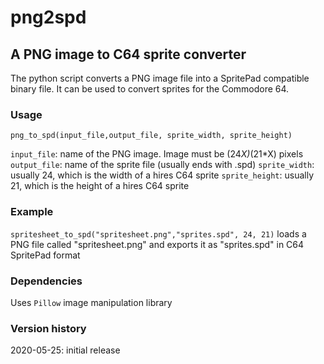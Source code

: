 # png2spd

## A PNG image to C64 sprite converter

The python script converts a PNG image file into a SpritePad compatible binary file. It can be used to convert sprites for the Commodore 64.

### Usage
`png_to_spd(input_file,output_file, sprite_width, sprite_height)`

`input_file`: name of the PNG image. Image must be (24*X)*(21*X) pixels
`output_file`: name of the sprite file (usually ends with .spd)
`sprite_width`: usually 24, which is the width of a hires C64 sprite
`sprite_height`: usually 21, which is the height of a hires C64 sprite

### Example
`spritesheet_to_spd("spritesheet.png","sprites.spd", 24, 21)`
loads a PNG file called "spritesheet.png" and exports it as "sprites.spd" in C64 SpritePad format


### Dependencies
Uses `Pillow` image manipulation library


### Version history
2020-05-25: initial release
